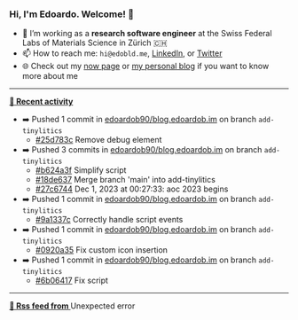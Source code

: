 ### Hi, I'm Edoardo. Welcome! 👋 

- 🔭 I’m working as a **research software engineer** at the Swiss Federal Labs of Materials Science in Zürich 🇨🇭
- 📫 How to reach me: `hi@edobld.me`, [LinkedIn](https://linkedin.com/in/edobld), or [Twitter](https://twitter.com/edobld)
- 🌐 Check out my [now page](https://edoardob.im/now) or [my personal blog](https://blog.edoardob.im) if you want to know more about me

---

**[📰 Recent activity](https://github.com/edoardob90)**
* ➡️ Pushed 1 commit in [edoardob90/blog.edoardob.im](https://github.com/edoardob90/blog.edoardob.im) on branch `add-tinylitics`
  * [#25d783c](https://github.com/edoardob90/blog.edoardob.im/commit/25d783c) Remove debug element
* ➡️ Pushed 3 commits in [edoardob90/blog.edoardob.im](https://github.com/edoardob90/blog.edoardob.im) on branch `add-tinylitics`
  * [#b624a3f](https://github.com/edoardob90/blog.edoardob.im/commit/b624a3f) Simplify script
  * [#18de637](https://github.com/edoardob90/blog.edoardob.im/commit/18de637) Merge branch &#39;main&#39; into add-tinylitics
  * [#27c6744](https://github.com/edoardob90/blog.edoardob.im/commit/27c6744) Dec 1, 2023 at 00:27:33: aoc 2023 begins
* ➡️ Pushed 1 commit in [edoardob90/blog.edoardob.im](https://github.com/edoardob90/blog.edoardob.im) on branch `add-tinylitics`
  * [#9a1337c](https://github.com/edoardob90/blog.edoardob.im/commit/9a1337c) Correctly handle script events
* ➡️ Pushed 1 commit in [edoardob90/blog.edoardob.im](https://github.com/edoardob90/blog.edoardob.im) on branch `add-tinylitics`
  * [#0920a35](https://github.com/edoardob90/blog.edoardob.im/commit/0920a35) Fix custom icon insertion
* ➡️ Pushed 1 commit in [edoardob90/blog.edoardob.im](https://github.com/edoardob90/blog.edoardob.im) on branch `add-tinylitics`
  * [#6b06417](https://github.com/edoardob90/blog.edoardob.im/commit/6b06417) Fix script


---

**[🗼 Rss feed from ]()**
Unexpected error

